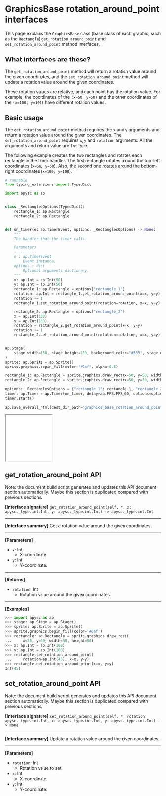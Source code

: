 # GraphicsBase rotation_around_point interfaces

This page explains the `GraphicsBase` class (base class of each graphic, such as the `Rectangle`) `get_rotation_around_point` and `set_rotation_around_point` method interfaces.

## What interfaces are these?

The `get_rotation_around_point` method will return a rotation value around the given coordinates, and the `set_rotation_around_point` method will update a rotation value around the given coordinates.

These rotation values are relative, and each point has the rotation value. For example, the coordinates of the `(x=50, y=50)` and the other coordinates of the `(x=100, y=100)` have different rotation values.

## Basic usage

The `get_rotation_around_point` method requires the `x` and `y` arguments and return a rotation value around the given coordinates. The `set_rotation_around_point` requires `x`, `y` and `rotation` arguments. All the arguments and return value are `Int` type.

The following example creates the two rectangles and rotates each rectangle in the timer handler. The first rectangle rotates around the top-left coordinates (`x=50, y=50`). Also, the second one rotates around the bottom-right coordinates (`x=100, y=100`).

```py
# runnable
from typing_extensions import TypedDict

import apysc as ap


class _RectanglesOptions(TypedDict):
    rectangle_1: ap.Rectangle
    rectangle_2: ap.Rectangle


def on_timer(e: ap.TimerEvent, options: _RectanglesOptions) -> None:
    """
    The handler that the timer calls.

    Parameters
    ----------
    e : ap.TimerEvent
        Event instance.
    options : dict
        Optional arguments dictionary.
    """
    x: ap.Int = ap.Int(50)
    y: ap.Int = ap.Int(50)
    rectangle_1: ap.Rectangle = options["rectangle_1"]
    rotation: ap.Int = rectangle_1.get_rotation_around_point(x=x, y=y)
    rotation += 1
    rectangle_1.set_rotation_around_point(rotation=rotation, x=x, y=y)

    rectangle_2: ap.Rectangle = options["rectangle_2"]
    x = ap.Int(100)
    y = ap.Int(100)
    rotation = rectangle_2.get_rotation_around_point(x=x, y=y)
    rotation += 1
    rectangle_2.set_rotation_around_point(rotation=rotation, x=x, y=y)


ap.Stage(
    stage_width=150, stage_height=150, background_color="#333", stage_elem_id="stage"
)
sprite: ap.Sprite = ap.Sprite()
sprite.graphics.begin_fill(color="#0af", alpha=0.5)

rectangle_1: ap.Rectangle = sprite.graphics.draw_rect(x=50, y=50, width=50, height=50)
rectangle_2: ap.Rectangle = sprite.graphics.draw_rect(x=50, y=50, width=50, height=50)

options: _RectanglesOptions = {"rectangle_1": rectangle_1, "rectangle_2": rectangle_2}
timer: ap.Timer = ap.Timer(on_timer, delay=ap.FPS.FPS_60, options=options)
timer.start()

ap.save_overall_html(dest_dir_path="graphics_base_rotation_around_point_basic_usage/")
```

<iframe src="static/graphics_base_rotation_around_point_basic_usage/index.html" width="150" height="150"></iframe>


## get_rotation_around_point API

<!-- Docstring: apysc._display.rotation_around_point_interface.RotationAroundPointInterface.get_rotation_around_point -->

<span class="inconspicuous-txt">Note: the document build script generates and updates this API document section automatically. Maybe this section is duplicated compared with previous sections.</span>

**[Interface signature]** `get_rotation_around_point(self, *, x: apysc._type.int.Int, y: apysc._type.int.Int) -> apysc._type.int.Int`<hr>

**[Interface summary]** Get a rotation value around the given coordinates.<hr>

**[Parameters]**

- `x`: Int
  - X-coordinate.
- `y`: Int
  - Y-coordinate.

<hr>

**[Returns]**

- `rotation`: Int
  - Rotation value around the given coordinates.

<hr>

**[Examples]**

```py
>>> import apysc as ap
>>> stage: ap.Stage = ap.Stage()
>>> sprite: ap.Sprite = ap.Sprite()
>>> sprite.graphics.begin_fill(color='#0af')
>>> rectangle: ap.Rectangle = sprite.graphics.draw_rect(
...     x=50, y=50, width=50, height=50)
>>> x: ap.Int = ap.Int(100)
>>> y: ap.Int = ap.Int(100)
>>> rectangle.set_rotation_around_point(
...     rotation=ap.Int(45), x=x, y=y)
>>> rectangle.get_rotation_around_point(x=x, y=y)
Int(45)
```

## set_rotation_around_point API

<!-- Docstring: apysc._display.rotation_around_point_interface.RotationAroundPointInterface.set_rotation_around_point -->

<span class="inconspicuous-txt">Note: the document build script generates and updates this API document section automatically. Maybe this section is duplicated compared with previous sections.</span>

**[Interface signature]** `set_rotation_around_point(self, *, rotation: apysc._type.int.Int, x: apysc._type.int.Int, y: apysc._type.int.Int) -> None`<hr>

**[Interface summary]** Update a rotation value around the given coordinates.<hr>

**[Parameters]**

- `rotation`: Int
  - Rotation value to set.
- `x`: Int
  - X-coordinate.
- `y`: Int
  - Y-coordinate.